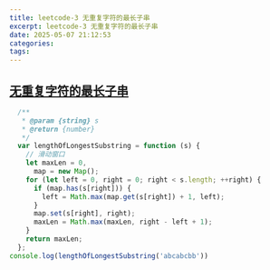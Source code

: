 ```yaml
---
title: leetcode-3 无重复字符的最长子串
excerpt: leetcode-3 无重复字符的最长子串
date: 2025-05-07 21:12:53
categories:
tags:
---
```


## [无重复字符的最长子串](https://leetcode.cn/problems/longest-substring-without-repeating-characters/description/)

```js
  /**
   * @param {string} s
   * @return {number}
   */
  var lengthOfLongestSubstring = function (s) {
    // 滑动窗口
    let maxLen = 0,
      map = new Map();
    for (let left = 0, right = 0; right < s.length; ++right) {
      if (map.has(s[right])) {
        left = Math.max(map.get(s[right]) + 1, left);
      }
      map.set(s[right], right);
      maxLen = Math.max(maxLen, right - left + 1);
    }
    return maxLen;
  };
console.log(lengthOfLongestSubstring('abcabcbb'))
```